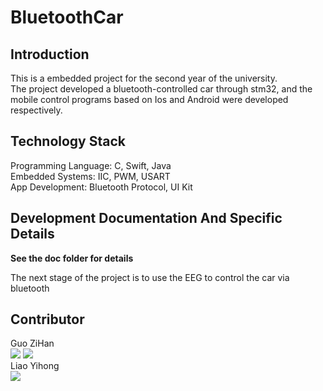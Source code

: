 # BluetoothCar  

## Introduction

This is a embedded project for the second year of the university.  
The project developed a bluetooth-controlled car through stm32, and the mobile control programs based on Ios and Android were developed respectively.  

## Technology Stack

Programming Language: C, Swift, Java  
Embedded Systems: IIC, PWM, USART  
App Development: Bluetooth Protocol, UI Kit

## Development Documentation And Specific Details

**See the doc folder for details**

The next stage of the project is to use the EEG to control the car via bluetooth  

## Contributor

Guo ZiHan  
![](https://img.shields.io/badge/VK-zjjhgzh-green) 
![](https://img.shields.io/badge/mail-zjjhgzh%40gmail.com-blue)  
Liao Yihong  
![](https://img.shields.io/badge/VK-id564725057-green)  
